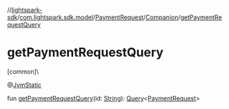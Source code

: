 //[lightspark-sdk](../../../../index.md)/[com.lightspark.sdk.model](../../index.md)/[PaymentRequest](../index.md)/[Companion](index.md)/[getPaymentRequestQuery](get-payment-request-query.md)

# getPaymentRequestQuery

[common]\

@[JvmStatic](https://kotlinlang.org/api/latest/jvm/stdlib/kotlin.jvm/-jvm-static/index.html)

fun [getPaymentRequestQuery](get-payment-request-query.md)(id: [String](https://kotlinlang.org/api/latest/jvm/stdlib/kotlin/-string/index.html)): [Query](../../../com.lightspark.sdk.requester/-query/index.md)&lt;[PaymentRequest](../index.md)&gt;

